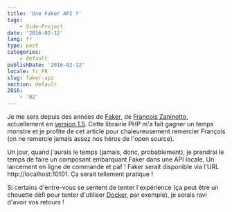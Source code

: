 ```yaml
---
title: 'Une Faker API ?'
tags:
    - Side-Project
date: '2016-02-12'
lang: fr
type: post
categories:
    - default
publishDate: '2016-02-12'
locale: fr_FR
slug: faker-api
section: default
2016:
    - '02'
---
```


Je me sers depuis des années de <span lang="en">[Faker](https://github.com/fzaninotto/Faker)</span>, de [Francois Zaninotto](https://twitter.com/francoisz), actuellement en [version 1.5](http://www.redotheweb.com/2015/05/29/faker-15-is-released.html "&quot;Faker 1.5 is released&quot;, RedoTheWeb"). Cette librairie PHP m'a fait gagner un temps monstre et je profite de cet article pour chaleureusement remercier François (on ne remercie jamais assez nos héros de l'<span lang="en">open source</span>).

Un jour, quand j'aurais le temps (jamais, donc, probablement), je prendrai le temps de faire un composant embarquant <span lang="en">Faker</span> dans une API locale. Un lancement en ligne de commande et paf ! Faker serait disponible via l'URL http://localhost:10101. Ça serait tellement pratique !

Si certains d'entre-vous se sentent de tenter l'expérience (ça peut être un chouette défi pour tenter d'utiliser [Docker](https://www.docker.com/), par exemple), je serais ravi d'avoir vos retours !
